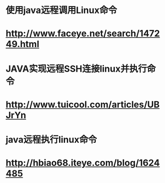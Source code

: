 # 使用java远程调用Linux命令
# http://www.faceye.net/search/147249.html

# JAVA实现远程SSH连接linux并执行命令
# http://www.tuicool.com/articles/UBJrYn

# java远程执行linux命令
# http://hbiao68.iteye.com/blog/1624485